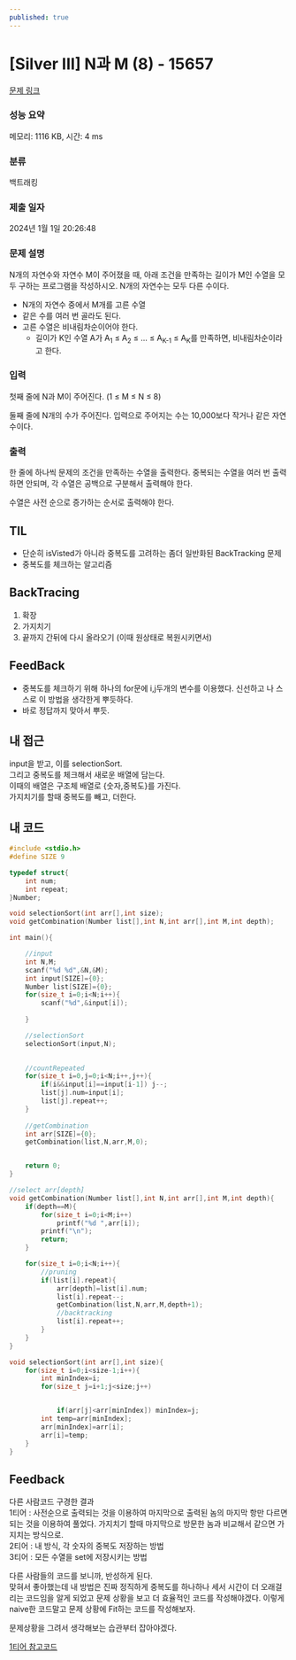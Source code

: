 ```yaml
---
published: true
---
```

# [Silver III] N과 M (8) - 15657 

[문제 링크](https://www.acmicpc.net/problem/15657) 

### 성능 요약

메모리: 1116 KB, 시간: 4 ms

### 분류

백트래킹

### 제출 일자

2024년 1월 1일 20:26:48

### 문제 설명

N개의 자연수와 자연수 M이 주어졌을 때, 아래 조건을 만족하는 길이가 M인 수열을 모두 구하는 프로그램을 작성하시오. N개의 자연수는 모두 다른 수이다.

- N개의 자연수 중에서 M개를 고른 수열
- 같은 수를 여러 번 골라도 된다.
- 고른 수열은 비내림차순이어야 한다.
  - 길이가 K인 수열 A가 A<sub>1</sub> ≤ A<sub>2</sub> ≤ ... ≤ A<sub>K-1</sub> ≤ A<sub>K</sub>를 만족하면, 비내림차순이라고 한다.

### 입력 

첫째 줄에 N과 M이 주어진다. (1 ≤ M ≤ N ≤ 8)

둘째 줄에 N개의 수가 주어진다. 입력으로 주어지는 수는 10,000보다 작거나 같은 자연수이다.

### 출력 

한 줄에 하나씩 문제의 조건을 만족하는 수열을 출력한다. 중복되는 수열을 여러 번 출력하면 안되며, 각 수열은 공백으로 구분해서 출력해야 한다.

수열은 사전 순으로 증가하는 순서로 출력해야 한다.

## TIL

- 단순히 isVisted가 아니라 중복도를 고려하는 좀더 일반화된 BackTracking 문제
- 중복도를 체크하는 알고리즘

## BackTracing

1. 확장
2. 가지치기
3. 끝까지 간뒤에 다시 올라오기 (이때 원상태로 복원시키면서)

## FeedBack

- 중복도를 체크하기 위해 하나의 for문에 i,j두개의 변수를 이용했다. 신선하고 나 스스로 이 방법을 생각한게 뿌듯하다.
- 바로 정답까지 맞아서 뿌듯.  

## 내 접근

input을 받고, 이를 selectionSort.  
그리고 중복도를 체크해서 새로운 배열에 담는다.  
이때의 배열은 구조체 배열로 {숫자,중복도}를 가진다.  
가지치기를 할때 중복도를 빼고, 더한다.



## 내 코드

```c
#include <stdio.h>
#define SIZE 9

typedef struct{
    int num;
    int repeat;
}Number;

void selectionSort(int arr[],int size);
void getCombination(Number list[],int N,int arr[],int M,int depth);

int main(){

    //input
    int N,M;
    scanf("%d %d",&N,&M);
    int input[SIZE]={0};
    Number list[SIZE]={0};
    for(size_t i=0;i<N;i++){
        scanf("%d",&input[i]);
        
    }

    //selectionSort
    selectionSort(input,N);
    

    //countRepeated
    for(size_t i=0,j=0;i<N;i++,j++){
        if(i&&input[i]==input[i-1]) j--;
        list[j].num=input[i];
        list[j].repeat++;
    }
  
  	//getCombination
    int arr[SIZE]={0};
    getCombination(list,N,arr,M,0);


    return 0;
}

//select arr[depth]
void getCombination(Number list[],int N,int arr[],int M,int depth){
    if(depth==M){
        for(size_t i=0;i<M;i++)
            printf("%d ",arr[i]);
        printf("\n");
        return;
    }

    for(size_t i=0;i<N;i++){
        //pruning
        if(list[i].repeat){
            arr[depth]=list[i].num;
            list[i].repeat--;
            getCombination(list,N,arr,M,depth+1);
            //backtracking
            list[i].repeat++;
        }
    }
}

void selectionSort(int arr[],int size){
    for(size_t i=0;i<size-1;i++){
        int minIndex=i;
        for(size_t j=i+1;j<size;j++)


            if(arr[j]<arr[minIndex]) minIndex=j;
        int temp=arr[minIndex];
        arr[minIndex]=arr[i];
        arr[i]=temp;
    }
}

```

## Feedback
다른 사람코드 구경한 결과  
1티어 : 사전순으로 출력되는 것을 이용하여 마지막으로 출력된 놈의 마지막 항만 다르면 되는 것을 이용하여 풀었다. 가지치기 할때 마지막으로 방문한 놈과 비교해서 같으면 가지치는 방식으로.  
2티어 : 내 방식, 각 숫자의 중복도 저장하는 방법  
3티어 : 모든 수열을 set에 저장시키는 방법  



다른 사람들의 코드를 보니까, 반성하게 된다.   
맞혀서 좋아했는데 내 방법은 진짜 정직하게 중복도를 하나하나 세서 시간이 더 오래걸리는 코드임을 알게 되었고
문제 상황을 보고 더 효율적인 코드를 작성해야겠다. 이렇게 naive한 코드말고 문제 상황에 Fit하는 코드를 작성해보자.  

문제상황을 그려서 생각해보는 습관부터 잡아야겠다.  

[1티어 참고코드](https://myunji.tistory.com/309)
